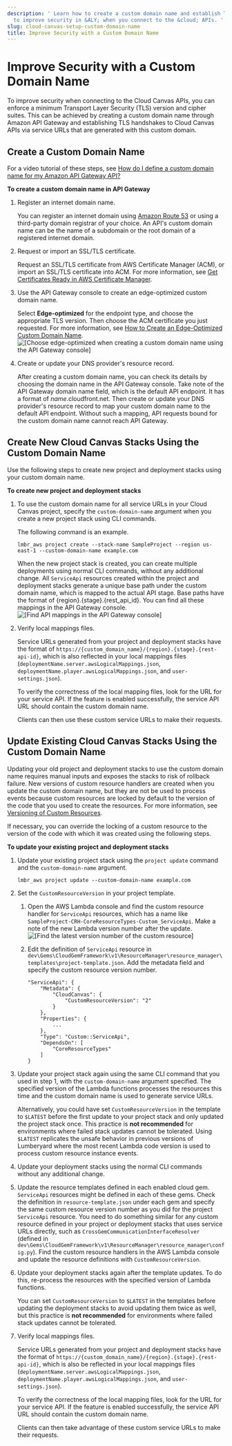 ```yaml
---
description: ' Learn how to create a custom domain name and establish TLS handshakes
  to improve security in &ALY; when you connect to the &cloud; APIs. '
slug: cloud-canvas-setup-custom-domain-name
title: Improve Security with a Custom Domain Name
---
```

# Improve Security with a Custom Domain Name<a name="cloud-canvas-setup-custom-domain-name"></a>

To improve security when connecting to the Cloud Canvas APIs, you can enforce a minimum Transport Layer Security \(TLS\) version and cipher suites\. This can be achieved by creating a custom domain name through Amazon API Gateway and establishing TLS handshakes to Cloud Canvas APIs via service URLs that are generated with this custom domain\.

## Create a Custom Domain Name<a name="cloud-canvas-create-custom-domain-name"></a>

For a video tutorial of these steps, see [How do I define a custom domain name for my Amazon API Gateway API?](https://aws.amazon.com/premiumsupport/knowledge-center/custom-domain-name-amazon-api-gateway/)

**To create a custom domain name in API Gateway**

1. Register an internet domain name\.

   You can register an internet domain using [Amazon Route 53](https://docs.aws.amazon.com/Route53/latest/DeveloperGuide) or using a third\-party domain registrar of your choice\. An API's custom domain name can be the name of a subdomain or the root domain of a registered internet domain\.

1. Request or import an SSL/TLS certificate\.

   Request an SSL/TLS certificate from AWS Certificate Manager \(ACM\), or import an SSL/TLS certificate into ACM\. For more information, see [Get Certificates Ready in AWS Certificate Manager](https://docs.aws.amazon.com/apigateway/latest/developerguide/how-to-custom-domains-prerequisites.html)\.

1. Use the API Gateway console to create an edge\-optimized custom domain name\.

   Select **Edge\-optimized** for the endpoint type, and choose the appropriate TLS version\. Then choose the ACM certificate you just requested\. For more information, see [How to Create an Edge\-Optimized Custom Domain Name](https://docs.aws.amazon.com/apigateway/latest/developerguide/how-to-edge-optimized-custom-domain-name.html)\.  
![\[Choose edge-optimized when creating a custom domain name using the API Gateway console\]](/images/userguide/cloud_canvas/cloud-canvas-create-domain-name.png)

1. Create or update your DNS provider's resource record\.

   After creating a custom domain name, you can check its details by choosing the domain name in the API Gateway console\. Take note of the API Gateway domain name field, which is the default API endpoint\. It has a format of *name*\.cloudfront\.net\. Then create or update your DNS provider's resource record to map your custom domain name to the default API endpoint\. Without such a mapping, API requests bound for the custom domain name cannot reach API Gateway\.

## Create New Cloud Canvas Stacks Using the Custom Domain Name<a name="cloud-canvas-create-stacks"></a>

Use the following steps to create new project and deployment stacks using your custom domain name\.

**To create new project and deployment stacks**

1. To use the custom domain name for all service URLs in your Cloud Canvas project, specify the `custom-domain-name` argument when you create a new project stack using CLI commands\.

   The following command is an example\.

   ```
   lmbr_aws project create --stack-name SampleProject --region us-east-1 --custom-domain-name example.com
   ```

   When the new project stack is created, you can create multiple deployments using normal CLI commands, without any additional change\. All `ServiceApi` resources created within the project and deployment stacks generate a unique base path under the custom domain name, which is mapped to the actual API stage\. Base paths have the format of \{region\}\.\{stage\}\.\{rest\_api\_id\}\. You can find all these mappings in the API Gateway console\.  
![\[Find API mappings in the API Gateway console\]](/images/userguide/cloud_canvas/cloud-canvas-api-mappings.png)

1. Verify local mappings files\.

   Service URLs generated from your project and deployment stacks have the format of `https://{custom_domain_name}/{region}.{stage}.{rest-api-id}`, which is also reflected in your local mappings files \(`deploymentName.server.awsLogicalMappings.json`, `deploymentName.player.awsLogicalMappings.json`, and `user-settings.json`\)\.

   To verify the correctness of the local mapping files, look for the URL for your service API\. If the feature is enabled successfully, the service API URL should contain the custom domain name\.

   Clients can then use these custom service URLs to make their requests\.

## Update Existing Cloud Canvas Stacks Using the Custom Domain Name<a name="cloud-canvas-update-stacks"></a>

Updating your old project and deployment stacks to use the custom domain name requires manual inputs and exposes the stacks to risk of rollback failure\. New versions of custom resource handlers are created when you update the custom domain name, but they are not be used to process events because custom resources are locked by default to the version of the code that you used to create the resources\. For more information, see [Versioning of Custom Resources](cloud-canvas-cgf-adding-aws-resources-versioning.md)\.

If necessary, you can override the locking of a custom resource to the version of the code with which it was created using the following steps\.

**To update your existing project and deployment stacks**

1. Update your existing project stack using the `project update` command and the `custom-domain-name` argument\.

   ```
   lmbr_aws project update --custom-domain-name example.com
   ```

1. Set the `CustomResourceVersion` in your project template\.

   1. Open the AWS Lambda console and find the custom resource handler for `ServiceApi` resources, which has a name like `SampleProject-CRH-CoreResourceTypes-Custom_ServiceApi`\. Make a note of the new Lambda version number after the update\.  
![\[Find the latest version number of the custom resource\]](/images/userguide/cloud_canvas/cloud-canvas-custom-service-api-versions.png)

   1. Edit the definition of `ServiceApi` resource in `dev\Gems\CloudGemFramework\v1\ResourceManager\resource_manager\templates\project-template.json`\. Add the metadata field and specify the custom resource version number\.

      ```
      "ServiceApi": {
          "Metadata": {
              "CloudCanvas": {
                  "CustomResourceVersion": "2"
              }
          },
          "Properties": {
              ...
          },
          "Type": "Custom::ServiceApi",
          "DependsOn": [
              "CoreResourceTypes"
          ]
      }
      ```

1. Update your project stack again using the same CLI command that you used in step 1, with the `custom-domain-name` argument specified\. The specified version of the Lambda functions processes the resources this time and the custom domain name is used to generate service URLs\.

   Alternatively, you could have set `CustomResourceVersion` in the template to `$LATEST` before the first update to your project stack and only updated the project stack once\. This practice is **not recommended** for environments where failed stack updates cannot be tolerated\. Using `$LATEST` replicates the unsafe behavior in previous versions of Lumberyard where the most recent Lambda code version is used to process custom resource instance events\. 

1. Update your deployment stacks using the normal CLI commands without any additional change\.

1. Update the resource templates defined in each enabled cloud gem\. `ServiceApi` resources might be defined in each of these gems\. Check the definition in `resource-template.json` under each gem and specify the same custom resource version number as you did for the project `ServiceApi` resource\. You need to do something similar for any custom resource defined in your project or deployment stacks that uses service URLs directly, such as `CrossGemCommunicationInterfaceResolver` \(defined in `dev\Gems\CloudGemFramework\v1\ResourceManager\resource_manager\config.py`\)\. Find the custom resource handlers in the AWS Lambda console and update the resource definitions with `CustomResourceVersion`\.

1. Update your deployment stacks again after the template updates\. To do this, re\-process the resources with the specified version of Lambda functions\.

   You can set `CustomResourceVersion` to `$LATEST` in the templates before updating the deployment stacks to avoid updating them twice as well, but this practice is **not recommended** for environments where failed stack updates cannot be tolerated\.

1. Verify local mappings files\.

   Service URLs generated from your project and deployment stacks have the format of `https://{custom_domain_name}/{region}.{stage}.{rest-api-id}`, which is also be reflected in your local mappings files \(`deploymentName.server.awsLogicalMappings.json`, `deploymentName.player.awsLogicalMappings.json`, and `user-settings.json`\)\.

   To verify the correctness of the local mapping files, look for the URL for your service API\. If the feature is enabled successfully, the service API URL should contain the custom domain name\.

   Clients can then take advantage of these custom service URLs to make their requests\.